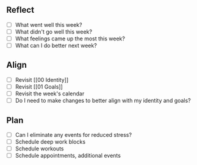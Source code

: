 ## Reflect
- [ ] What went well this week?
- [ ] What didn't go well this week?
- [ ] What feelings came up the most this week?
- [ ] What can I do better next week?
## Align
- [ ] Revisit [[00 Identity]]
- [ ] Revisit [[01 Goals]]
- [ ] Revisit the week's calendar
- [ ] Do I need to make changes to better align with my identity and goals?
## Plan
- [ ] Can I eliminate any events for reduced stress?
- [ ] Schedule deep work blocks
- [ ] Schedule workouts
- [ ] Schedule appointments, additional events